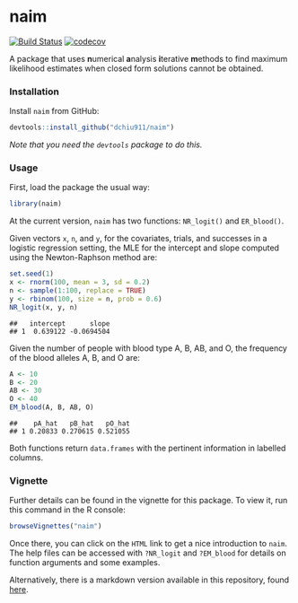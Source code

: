 naim
=======

[![Build Status](https://travis-ci.org/dchiu911/naim.svg?branch=master)](https://travis-ci.org/dchiu911/naim)
[![codecov](https://codecov.io/gh/dchiu911/naim/branch/master/graph/badge.svg)](https://codecov.io/gh/dchiu911/naim)

A package that uses <b>n</b>umerical <b>a</b>nalysis <b>i</b>terative <b>m</b>ethods to find maximum likelihood estimates when closed form solutions cannot be obtained.

### Installation
Install `naim` from GitHub:


```r
devtools::install_github("dchiu911/naim")
```
_Note that you need the `devtools` package to do this._

### Usage
First, load the package the usual way:


```r
library(naim)
```

At the current version, `naim` has two functions: `NR_logit()` and `ER_blood()`.

Given vectors `x`, `n`, and `y`, for the covariates, trials, and successes in a logistic regression setting, the MLE for the intercept and slope computed using the Newton-Raphson method are:


```r
set.seed(1)
x <- rnorm(100, mean = 3, sd = 0.2)
n <- sample(1:100, replace = TRUE)
y <- rbinom(100, size = n, prob = 0.6)
NR_logit(x, y, n)
```

```
##   intercept      slope
## 1  0.639122 -0.0694504
```

Given the number of people with blood type A, B, AB, and O, the frequency of the blood alleles A, B, and O are:


```r
A <- 10
B <- 20
AB <- 30
O <- 40
EM_blood(A, B, AB, O)
```

```
##    pA_hat   pB_hat   pO_hat
## 1 0.20833 0.270615 0.521055
```

Both functions return `data.frames` with the pertinent information in labelled columns.

### Vignette
Further details can be found in the vignette for this package. To view it, run this command in the R console:


```r
browseVignettes("naim")
```

Once there, you can click on the `HTML` link to get a nice introduction to `naim`. The help files can be accessed with `?NR_logit` and `?EM_blood` for details on function arguments and some examples.

Alternatively, there is a markdown version available in this repository, found [here](https://github.com/dchiu911/naim/blob/master/vignettes/overview.md).
